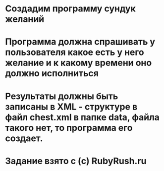 # Создадим программу сундук желаний
# Программа должна спрашивать у пользователя какое есть у него желание и к какому времени оно должно исполниться
# Результаты должны быть записаны в XML - структуре в файл chest.xml в папке data, файла такого нет, то программа его создает.
# Задание взято с (c) RubyRush.ru
